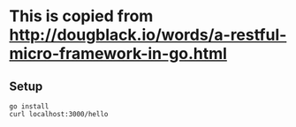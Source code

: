 # This is copied from http://dougblack.io/words/a-restful-micro-framework-in-go.html

## Setup
```
go install
curl localhost:3000/hello
```
